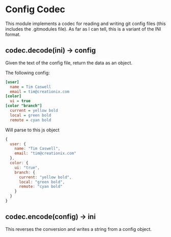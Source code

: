 # Config Codec

This module implements a codec for reading and writing git config files (this
includes the .gitmodules file).  As far as I can tell, this is a variant of
the INI format.

## codec.decode(ini) -> config

Given the text of the config file, return the data as an object.

The following config:

```ini
[user]
  name = Tim Caswell
  email = tim@creationix.com
[color]
  ui = true
[color "branch"]
  current = yellow bold
  local = green bold
  remote = cyan bold
```

Will parse to this js object

```js
{
  user: {
    name: "Tim Caswell",
    email: "tim@creationix.com"
  },
  color: {
    ui: "true",
    branch: {
      current: "yellow bold",
      local: "green bold",
      remote: "cyan bold"
    }
  }
}
```

## codec.encode(config) -> ini

This reverses the conversion and writes a string from a config object.